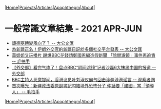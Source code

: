 |[Home](/README.md)|[Projects](/projects.md)|[Articles](/articles.md)|[Apophthegm](/apophthegm.md)|[About](/about.md)|

# 一般常識文章結集 - 2021 APR-JUN

- [譚德塞轉變風向了？ -- 大公文匯](https://www.tkww.hk/a/202104/01/AP6065101ce4b0661d557f861e.html)  
- [為新疆正名！伊朗外交官的新疆日記於多個社交平台發表 -- 大公文匯](https://www.tkww.hk/a/202104/01/AP6065cad9e4b0661d557fcfae.html)  
- [華姐姐又玩播片 踢爆BBC花錢請鄭國恩編造假新聞 「陰間濾鏡」事件再追責 -- 毛拍手](https://www.bastillepost.com/hongkong/article/8218948-%e8%8f%af%e5%a7%90%e5%a7%90%e5%8f%88%e7%8e%a9%e6%92%ad%e7%89%87-%e8%b8%a2%e7%88%86bbc%e8%8a%b1%e9%8c%a2%e8%ab%8b%e9%84%ad%e5%9c%8b%e6%81%a9%e7%b7%a8%e9%80%a0%e5%81%87%e6%96%b0%e8%81%9e-%e3%80%8c)  
- [【外交部】看完气炸了！盘点BBC“阴间滤镜”记者沙磊6大抹黑中国的报道 -- 外交部](https://samiux.blogspot.com/2021/04/bbc6.html)  
- [BBC主持人恶意提问，香港议员叶刘淑仪霸气回击涉疆涉港谣言 -- 观察者网](https://user.guancha.cn/main/content?id=487717)  
- [首次曝光：新疆政法委原副書記勾結境外恐怖分子 仲話要「建國」當「領導人」 -- 毛拍手](https://www.bastillepost.com/hongkong/article/8223342-%e9%a6%96%e6%ac%a1%e6%9b%9d%e5%85%89%ef%bc%9a%e6%96%b0%e7%96%86%e6%94%bf%e6%b3%95%e5%a7%94%e5%8e%9f%e5%89%af%e6%9b%b8%e8%a8%98%e5%8b%be%e7%b5%90%e5%a2%83%e5%a4%96%e6%81%90%e6%80%96%e5%88%86%e5%ad%90)  

|[Home](/README.md)|[Projects](/projects.md)|[Articles](/articles.md)|[Apophthegm](/apophthegm.md)|[About](/about.md)|
